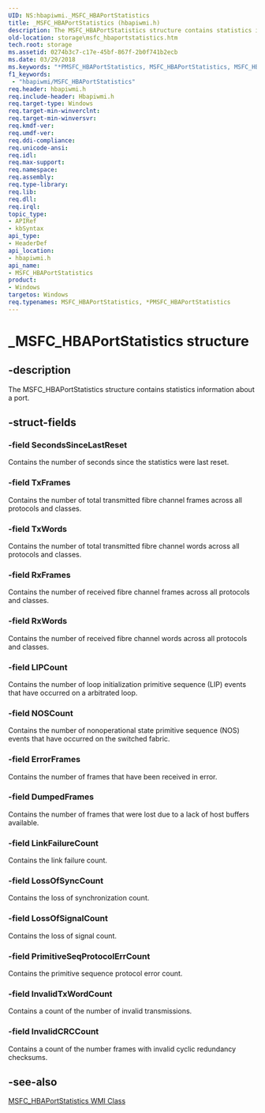 ```yaml
---
UID: NS:hbapiwmi._MSFC_HBAPortStatistics
title: _MSFC_HBAPortStatistics (hbapiwmi.h)
description: The MSFC_HBAPortStatistics structure contains statistics information about a port.
old-location: storage\msfc_hbaportstatistics.htm
tech.root: storage
ms.assetid: 0274b3c7-c17e-45bf-867f-2b0f741b2ecb
ms.date: 03/29/2018
ms.keywords: "*PMSFC_HBAPortStatistics, MSFC_HBAPortStatistics, MSFC_HBAPortStatistics structure [Storage Devices], PMSFC_HBAPortStatistics, PMSFC_HBAPortStatistics structure pointer [Storage Devices], _MSFC_HBAPortStatistics, hbapiwmi/MSFC_HBAPortStatistics, hbapiwmi/PMSFC_HBAPortStatistics, storage.msfc_hbaportstatistics, structs-Fibre_93c56324-f8c5-4d43-815a-40ca9d44350d.xml"
f1_keywords:
 - "hbapiwmi/MSFC_HBAPortStatistics"
req.header: hbapiwmi.h
req.include-header: Hbapiwmi.h
req.target-type: Windows
req.target-min-winverclnt: 
req.target-min-winversvr: 
req.kmdf-ver: 
req.umdf-ver: 
req.ddi-compliance: 
req.unicode-ansi: 
req.idl: 
req.max-support: 
req.namespace: 
req.assembly: 
req.type-library: 
req.lib: 
req.dll: 
req.irql: 
topic_type:
- APIRef
- kbSyntax
api_type:
- HeaderDef
api_location:
- hbapiwmi.h
api_name:
- MSFC_HBAPortStatistics
product:
- Windows
targetos: Windows
req.typenames: MSFC_HBAPortStatistics, *PMSFC_HBAPortStatistics
---
```


# _MSFC_HBAPortStatistics structure


## -description


The MSFC_HBAPortStatistics structure contains statistics information about a port.


## -struct-fields




### -field SecondsSinceLastReset

Contains the number of seconds since the statistics were last reset.


### -field TxFrames

Contains the number of total transmitted fibre channel frames across all protocols and classes.


### -field TxWords

Contains the number of total transmitted fibre channel words across all protocols and classes.


### -field RxFrames

Contains the number of received fibre channel frames across all protocols and classes.


### -field RxWords

Contains the number of received fibre channel words across all protocols and classes.


### -field LIPCount

Contains the number of loop initialization primitive sequence (LIP) events that have occurred on a arbitrated loop.


### -field NOSCount

Contains the number of nonoperational state primitive sequence (NOS) events that have occurred on the switched fabric.


### -field ErrorFrames

Contains the number of frames that have been received in error.


### -field DumpedFrames

Contains the number of frames that were lost due to a lack of host buffers available.


### -field LinkFailureCount

Contains the link failure count. 


### -field LossOfSyncCount

Contains the loss of synchronization count. 


### -field LossOfSignalCount

Contains the loss of signal count. 


### -field PrimitiveSeqProtocolErrCount

Contains the primitive sequence protocol error count. 


### -field InvalidTxWordCount

Contains a count of the number of invalid transmissions. 


### -field InvalidCRCCount

Contains a count of the number frames with invalid cyclic redundancy checksums. 


## -see-also




<a href="https://docs.microsoft.com/windows-hardware/drivers/storage/msfc-hbaportstatistics-wmi-class">MSFC_HBAPortStatistics WMI Class</a>
 

 

